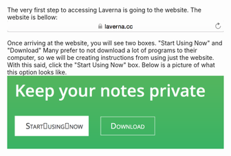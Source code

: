 The very first step to accessing Laverna is going to the website. The website is bellow:
![insert picture](assets/2.png)

Once arriving at the website, you will see two boxes. "Start Using Now" and "Download" Many prefer to not download a lot of programs to their computer, so we will be creating instructions from using just the website. With this said, click the "Start Using Now" box. Below is a picture of what this option looks like.
![insert picture](assets/1.png)
